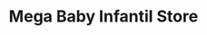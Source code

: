 ---
title: "Mega Baby Infantil Store"
url: /santiago/mega-baby-infantil-store/
shop: artículos para bebés
---